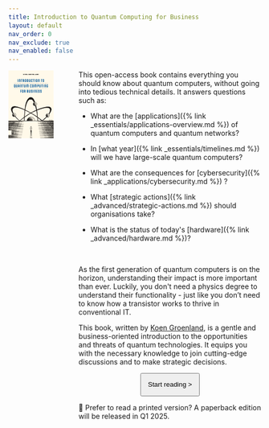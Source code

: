 ```yaml
---
title: Introduction to Quantum Computing for Business
layout: default
nav_order: 0
nav_exclude: true
nav_enabled: false
---
```

<style>
/* * {
  box-sizing: border-box;
} */

.container {
  display: flex;
  flex-direction: row;
  gap: 50px;
}

/* Responsive layout - makes a one column layout instead of a two-column layout */
@media (max-width: 800px) {
  .container {
    flex-direction: column;
  }
}

.element {
    /* min-width: 300px; */
    flex-shrink: 1 0 auto;
}

.fix-image {
    width: 90%;
}

.main {
        max-width: 60rem;
    }

    .main-content {
        max-width: 5000rem;
    }


</style>

<div class="container">

<div class="element fix-image">

<img src="/site-img/cover-small.png" alt='Cover of the book Introduction to Quantum Computing for Business' width="300px"  />
<!-- 
<div class="note">
<img src="/site-img/teaser-1.png" width="300"  />
</div>
<img src="/site-img/teaser-2.png" width="300"  /> 
-->


</div>



<div markdown="1" class="element">
This open-access book contains everything you should know about quantum
computers, without going into tedious technical details. It answers questions such as:

- What are the [applications]({% link _essentials/applications-overview.md %}) of quantum computers and quantum networks?

- In [what year]({% link _essentials/timelines.md %}) will we have large-scale quantum computers?

- What are the consequences for [cybersecurity]({% link _applications/cybersecurity.md %}) ?

- What [strategic actions]({% link _advanced/strategic-actions.md %}) should organisations take? 

- What is the status of today's [hardware]({% link _advanced/hardware.md %})?
<br>

As the first generation of quantum computers is on the horizon, understanding their impact is more important than ever. Luckily, you don't need a physics degree to understand their functionality - just like you don’t need to know how a transistor works to thrive in conventional IT. 

This book, written by [Koen Groenland](https://www.koengroenland.com), is a gentle and business-oriented introduction to the opportunities and threats of quantum technologies. It equips you with the necessary knowledge to join cutting-edge discussions and to make strategic decisions. 

<center>
<a href="{{ site.baseurl }}/essentials/preface"><button class="btn fs-5 btn-outline" style="padding:1em;">Start reading > </button></a>
</center>

📖 Prefer to read a printed version? A paperback edition will be released in Q1 2025.

</div>

</div>